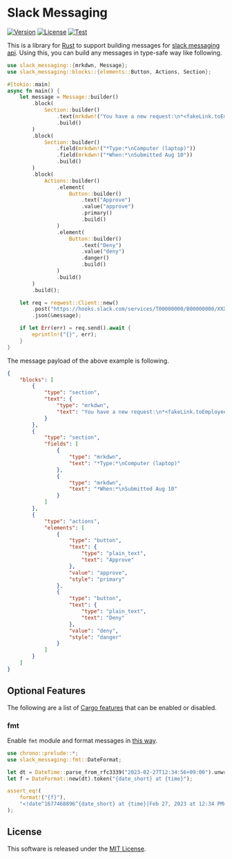 # Slack Messaging

[![Version](https://img.shields.io/crates/v/slack-messaging)](https://crates.io/crates/slack-messaging)
[![License](https://img.shields.io/crates/l/slack-messaging)](LICENSE)
[![Test](https://img.shields.io/github/actions/workflow/status/kaicoh/slack-messaging/test.yml)](https://github.com/kaicoh/slack-messaging/actions/workflows/test.yml)

This is a library for [Rust](https://www.rust-lang.org/) to support building messages for [slack messaging api](https://api.slack.com/messaging/managing).
Using this, you can build any messages in type-safe way like following.

```rust
use slack_messaging::{mrkdwn, Message};
use slack_messaging::blocks::{elements::Button, Actions, Section};

#[tokio::main]
async fn main() {
    let message = Message::builder()
        .block(
            Section::builder()
                .text(mrkdwn!("You have a new request:\n*<fakeLink.toEmployeeProfile.com|Fred Enriquez - New device request>*"))
                .build()
        )
        .block(
            Section::builder()
                .field(mrkdwn!("*Type:*\nComputer (laptop)"))
                .field(mrkdwn!("*When:*\nSubmitted Aug 10"))
                .build()
        )
        .block(
            Actions::builder()
                .element(
                    Button::builder()
                        .text("Approve")
                        .value("approve")
                        .primary()
                        .build()
                )
                .element(
                    Button::builder()
                        .text("Deny")
                        .value("deny")
                        .danger()
                        .build()
                )
                .build()
        )
        .build();

    let req = reqwest::Client::new()
        .post("https://hooks.slack.com/services/T00000000/B00000000/XXXXXXXXXXXXXXXXXXXXXXXX")
        .json(&message);

    if let Err(err) = req.send().await {
        eprintln!("{}", err);
    }
}
```

The message payload of the above example is following.

```json
{
    "blocks": [
        {
            "type": "section",
            "text": {
                "type": "mrkdwn",
                "text": "You have a new request:\n*<fakeLink.toEmployeeProfile.com|Fred Enriquez - New device request>*"
            }
        },
        {
            "type": "section",
            "fields": [
                {
                    "type": "mrkdwn",
                    "text": "*Type:*\nComputer (laptop)"
                },
                {
                    "type": "mrkdwn",
                    "text": "*When:*\nSubmitted Aug 10"
                }
            ]
        },
        {
            "type": "actions",
            "elements": [
                {
                    "type": "button",
                    "text": {
                        "type": "plain_text",
                        "text": "Approve"
                    },
                    "value": "approve",
                    "style": "primary"
                },
                {
                    "type": "button",
                    "text": {
                        "type": "plain_text",
                        "text": "Deny"
                    },
                    "value": "deny",
                    "style": "danger"
                }
            ]
        }
    ]
}
```

## Optional Features

The following are a list of [Cargo features](https://doc.rust-lang.org/stable/cargo/reference/features.html#the-features-section) that can be enabled or disabled.

### fmt

Enable `fmt` module and format messages in [this way](https://api.slack.com/reference/surfaces/formatting).

```rust
use chrono::prelude::*;
use slack_messaging::fmt::DateFormat;

let dt = DateTime::parse_from_rfc3339("2023-02-27T12:34:56+09:00").unwrap();
let f = DateFormat::new(dt).token("{date_short} at {time}");

assert_eq!(
    format!("{f}"),
    "<!date^1677468896^{date_short} at {time}|Feb 27, 2023 at 12:34 PM>"
);
```

## License

This software is released under the [MIT License](LICENSE).
